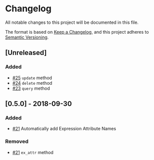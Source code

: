# Changelog
All notable changes to this project will be documented in this file.

The format is based on [Keep a Changelog](https://keepachangelog.com/en/1.0.0/),
and this project adheres to [Semantic Versioning](https://semver.org/spec/v2.0.0.html).

## [Unreleased]
### Added
- [#25](https://github.com/walkersumida/dynamodb-api/pull/25) `update` method
- [#24](https://github.com/walkersumida/dynamodb-api/pull/24) `delete` method
- [#23](https://github.com/walkersumida/dynamodb-api/pull/23) `query` method

## [0.5.0] - 2018-09-30
### Added
- [#21](https://github.com/walkersumida/dynamodb-api/pull/21) Automatically add Expression Attribute Names

### Removed
- [#21](https://github.com/walkersumida/dynamodb-api/pull/21) `ex_attr` method
